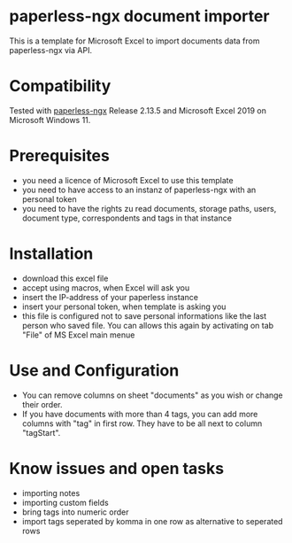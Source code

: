 # paperless-ngx document importer
This is a template for Microsoft Excel to import documents data from paperless-ngx via API.
# Compatibility
Tested with [paperless-ngx](https://github.com/paperless-ngx/paperless-ngx) Release 2.13.5 and Microsoft Excel 2019 on Microsoft Windows 11.
# Prerequisites
- you need a licence of Microsoft Excel to use this template
- you need to have access to an instanz of paperless-ngx with an personal token
- you need to have the rights zu read documents, storage paths, users, document type, correspondents and tags in that instance
# Installation
- download this excel file
- accept using macros, when Excel will ask you
- insert the IP-address of your paperless instance
- insert your personal token, when template is asking you
- this file is configured not to save personal informations like the last person who saved file. You can allows this again by activating on tab "File" of MS Excel main menue
# Use and Configuration
- You can remove columns on sheet "documents" as you wish or change their order.
- If you have documents with more than 4 tags, you can add more columns with "tag" in first row. They have to be all next to column "tagStart".
# Know issues and open tasks
- importing notes
- importing custom fields
- bring tags into numeric order
- import tags seperated by komma in one row as alternative to seperated rows
